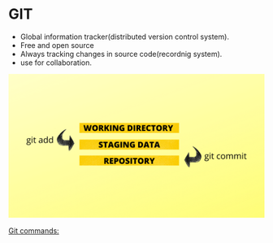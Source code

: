 # GIT

- Global information tracker(distributed version control system).
- Free and open source
- Always tracking changes in source code(recordnig system).
- use for collaboration.

![GIT%2033cc7e1b88714f529606e4dd876714d5/UNIX_(1).png](GIT%2033cc7e1b88714f529606e4dd876714d5/UNIX_(1).png)

[Git commands:](GIT%2033cc7e1b88714f529606e4dd876714d5/Git%20commands%2007449489f2f142a6ac2382e79fe967b2.csv)